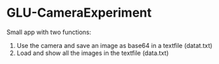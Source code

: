 # GLU-CameraExperiment
Small app with two functions: 
1. Use the camera and save an image as base64 in a textfile (datat.txt) 
2. Load and show all the images in the textfile (data.txt)
